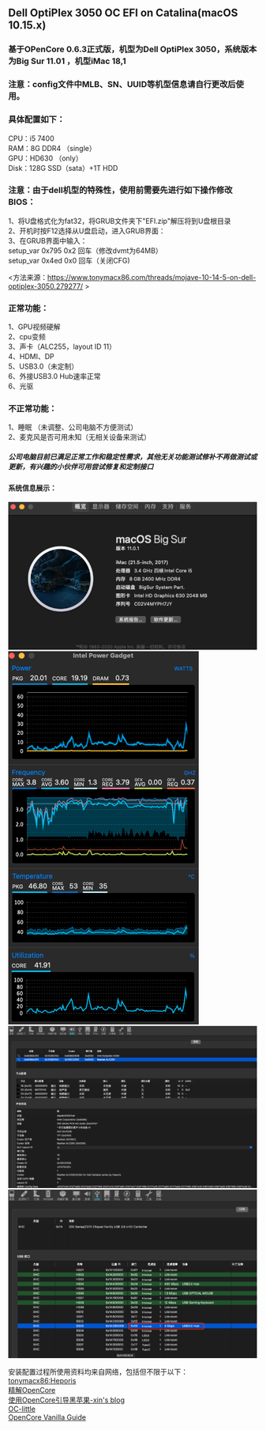 Dell OptiPlex 3050 OC EFI on Catalina(macOS 10.15.x)
----
### 基于OPenCore 0.6.3正式版，机型为Dell OptiPlex 3050，系统版本为Big Sur 11.01 ，机型iMac 18,1<br>

### 注意：config文件中MLB、SN、UUID等机型信息请自行更改后使用。<br>

### 具体配置如下：<br>
CPU：i5 7400 <br>
RAM：8G DDR4 （single）<br>
GPU：HD630 （only）<br>
Disk：128G SSD（sata）+1T HDD  <br>

### 注意：由于dell机型的特殊性，使用前需要先进行如下操作修改BIOS：<br>
1、将U盘格式化为fat32，将GRUB文件夹下"EFI.zip"解压将到U盘根目录 <br>
2、开机时按F12选择从U盘启动，进入GRUB界面： <br>
3、在GRUB界面中输入： <br>
      setup_var 0x795 0x2 回车（修改dvmt为64MB）<br>
      setup_var 0x4ed 0x0 回车（关闭CFG)<br>

<方法来源：https://www.tonymacx86.com/threads/mojave-10-14-5-on-dell-optiplex-3050.279277/  > <br>


### 正常功能：<br>
1、GPU视频硬解<br>
2、cpu变频<br>
3、声卡（ALC255，layout ID 11）<br>
4、HDMI、DP<br>
5、USB3.0（未定制）<br>
6、外接USB3.0 Hub速率正常<br>
6、光驱<br>

### 不正常功能：<br>
1、睡眠 （未调整、公司电脑不方便测试）<br>
2、麦克风是否可用未知（无相关设备来测试）<br>

##### 公司电脑目前已满足正常工作和稳定性需求，其他无关功能测试修补不再做测试或更新，有兴趣的小伙伴可用尝试修复和定制接口
#### 系统信息展示：
![image](https://github.com/Andywyh/OptiPlex-3050-OC-EFI/blob/master/Photos/info.png?raw=true)
![image](https://github.com/Andywyh/OptiPlex-3050-OC-EFI/blob/master/Photos/cpu_info.png?raw=true)
![image](https://github.com/Andywyh/OptiPlex-3050-OC-EFI/blob/master/Photos/Audio_info.png?raw=true)
![image](https://github.com/Andywyh/OptiPlex-3050-OC-EFI/blob/master/Photos/USB_info.png?raw=true)<br>

安装配置过程所使用资料均来自网络，包括但不限于以下：<br>
[tonymacx86:Heporis](https://www.tonymacx86.com/threads/mojave-10-14-5-on-dell-optiplex-3050.279277/)<br>
[精解OpenCore](https://blog.daliansky.net/OpenCore-BootLoader.html)<br>
[使用OpenCore引导黑苹果-xin's blog](https://blog.xjn819.com/?p=543)<br>
[OC-little](https://github.com/daliansky/OC-little)<br>
[OpenCore Vanilla Guide](https://khronokernel-2.gitbook.io/opencore-vanilla-desktop-guide/)

